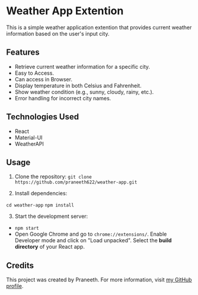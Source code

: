 # Weather App Extention

This is a simple weather application extention that provides current weather information based on the user's input city.

## Features

- Retrieve current weather information for a specific city.
- Easy to Access.
- Can access in Browser.
- Display temperature in both Celsius and Fahrenheit.
- Show weather condition (e.g., sunny, cloudy, rainy, etc.).
- Error handling for incorrect city names.

## Technologies Used

- React
- Material-UI
- WeatherAPI

## Usage

1. Clone the repository:
`git clone https://github.com/praneeth622/weather-app.git`


2. Install dependencies:

`cd weather-app`
`npm install`


3. Start the development server:

- `npm start`
 - Open Google Chrome and go to `chrome://extensions/`. Enable Developer mode and click on "Load unpacked". Select the **build directory** of your React app.


## Credits

This project was created by Praneeth. For more information, visit [my GitHub profile](https://github.com/praneeth622).


